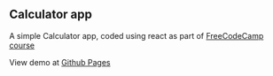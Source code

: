 ## Calculator app

A simple Calculator app, coded using react as part of <a href="https://www.freecodecamp.org/learn/front-end-libraries/front-end-libraries-projects/build-a-javascript-calculator">FreeCodeCamp course</a>

View demo at <a href="https://matyd356.github.io/calc/">Github Pages</a>
